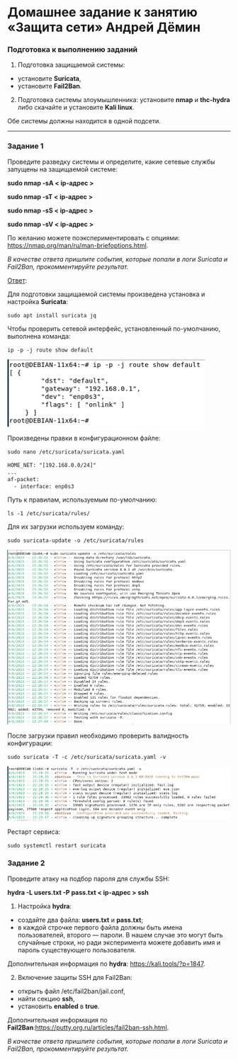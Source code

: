 # Домашнее задание к занятию «Защита сети» Андрей Дёмин

### Подготовка к выполнению заданий

1. Подготовка защищаемой системы:

- установите **Suricata**,
- установите **Fail2Ban**.

2. Подготовка системы злоумышленника: установите **nmap** и **thc-hydra** либо скачайте и установите **Kali linux**.

Обе системы должны находится в одной подсети.

------

### Задание 1

Проведите разведку системы и определите, какие сетевые службы запущены на защищаемой системе:

**sudo nmap -sA < ip-адрес >**

**sudo nmap -sT < ip-адрес >**

**sudo nmap -sS < ip-адрес >**

**sudo nmap -sV < ip-адрес >**

По желанию можете поэкспериментировать с опциями: https://nmap.org/man/ru/man-briefoptions.html.


*В качестве ответа пришлите события, которые попали в логи Suricata и Fail2Ban, прокомментируйте результат.*

<ins>Ответ</ins>:

Для подготовки защищаемой системы произведена установка и настройка **Suricata**:

```
sudo apt install suricata jq
```
Чтобы проверить сетевой интерфейс, установленный по-умолчанию, выполнена команда:
```
ip -p -j route show default 
```
![](img/1-1.png)

Произведены правки в конфигурационном файле:

```
sudo nano /etc/suricata/suricata.yaml
```
```
HOME_NET: "[192.168.0.0/24]"
...
af-packet:
  - interface: enp0s3
```
Путь к правилам, используемым по-умолчанию:
```
ls -1 /etc/suricata/rules/
```
Для их загрузки используем команду:
```
sudo suricata-update -o /etc/suricata/rules
```
![](img/1-2.png)

После загрузки правил необходимо проверить валидность конфигурации:
```
sudo suricata -T -c /etc/suricata/suricata.yaml -v
```
![](img/1-3.png)

Рестарт сервиса:
```
sudo systemctl restart suricata
```
### Задание 2

Проведите атаку на подбор пароля для службы SSH:

**hydra -L users.txt -P pass.txt < ip-адрес > ssh**

1. Настройка **hydra**: 
 
 - создайте два файла: **users.txt** и **pass.txt**;
 - в каждой строчке первого файла должны быть имена пользователей, второго — пароли. В нашем случае это могут быть случайные строки, но ради эксперимента можете добавить имя и пароль существующего пользователя.

Дополнительная информация по **hydra**: https://kali.tools/?p=1847.

2. Включение защиты SSH для Fail2Ban:

-  открыть файл /etc/fail2ban/jail.conf,
-  найти секцию **ssh**,
-  установить **enabled**  в **true**.

Дополнительная информация по **Fail2Ban**:https://putty.org.ru/articles/fail2ban-ssh.html.



*В качестве ответа пришлите события, которые попали в логи Suricata и Fail2Ban, прокомментируйте результат.*
